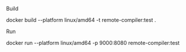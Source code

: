 Build

docker build --platform linux/amd64 -t remote-compiler:test .

Run

docker run --platform linux/amd64 -p 9000:8080 remote-compiler:test
